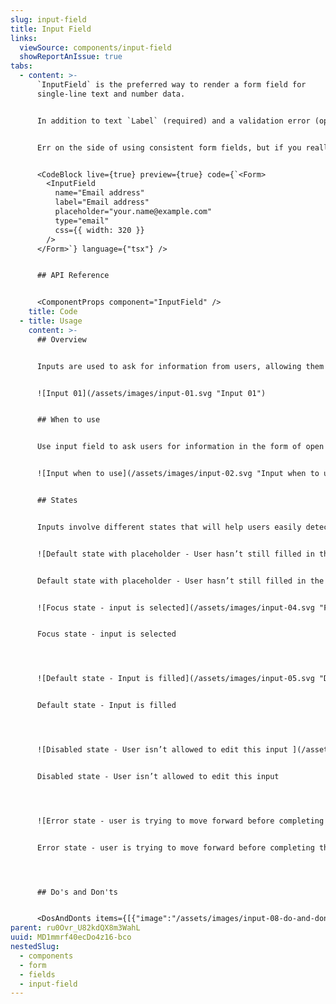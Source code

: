 ```yaml
---
slug: input-field
title: Input Field
links:
  viewSource: components/input-field
  showReportAnIssue: true
tabs:
  - content: >-
      `InputField` is the preferred way to render a form field for
      single-line text and number data.


      In addition to text `Label` (required) and a validation error (optional), `InputField` accepts all the same props as `Input` and will pass them on to the `Input` it renders. However, as with all our composed components, `InputField`’s `css` prop will be applied to a containing `Box`—the styling of the individual components inside `InputField` cannot be altered.


      Err on the side of using consistent form fields, but if you really need something with different styling then consider composing your own field from the `Input`, `Label` and `InlineMessage` components.


      <CodeBlock live={true} preview={true} code={`<Form>
        <InputField
          name="Email address"
          label="Email address"
          placeholder="your.name@example.com"
          type="email"
          css={{ width: 320 }}
        />
      </Form>`} language={"tsx"} />


      ## API Reference


      <ComponentProps component="InputField" />
    title: Code
  - title: Usage
    content: >-
      ## Overview


      Inputs are used to ask for information from users, allowing them to enter short content and data. Inputs can be group together to create forms.


      ![Input 01](/assets/images/input-01.svg "Input 01")


      ## When to use


      Use input field to ask users for information in the form of open numbers or text.


      ![Input when to use](/assets/images/input-02.svg "Input when to use")


      ## States


      Inputs involve different states that will help users easily detect what’s expected from them. Placeholders provide examples, focus makes the selected input stand out in a form and error states easily guide the user through the step to complete in order to move on.


      ![Default state with placeholder - User hasn’t still filled in the text](/assets/images/input-03.svg "Default state with placeholder - User hasn’t still filled in the text")


      Default state with placeholder - User hasn’t still filled in the text


      ![Focus state - input is selected](/assets/images/input-04.svg "Focus state - input is selected")


      Focus state - input is selected




      ![Default state - Input is filled](/assets/images/input-05.svg "Default state - Input is filled")


      Default state - Input is filled




      ![Disabled state - User isn’t allowed to edit this input ](/assets/images/input-06.svg "Disabled state - User isn’t allowed to edit this input ")


      Disabled state - User isn’t allowed to edit this input




      ![Error state - user is trying to move forward before completing the required information](/assets/images/input-07.svg "Error state - user is trying to move forward before completing the required information")


      Error state - user is trying to move forward before completing the required information




      ## Do's and Don'ts


      <DosAndDonts items={[{"image":"/assets/images/input-08-do-and-dont-01.svg","type":"do","description":"Clearly show which input isn’t allowing users to move on."},{"image":"/assets/images/input-09-do-and-dont-02.svg","description":"Show an error in the form without indicating what specific input it’s about.","type":"dont"},{"image":"/assets/images/input-10-do-and-dont-03.svg","description":"Use a clear label or an example placeholder so users can easily understand what’s being asked from them","type":"do"},{"image":"/assets/images/input-11-do-and-dont-04.svg","description":"Generic and unclear inputs","type":"avoid"},{"description":"Use clear and visible labels aligned to the left","type":"do","image":"/assets/images/input-12-do-and-dont-05.svg"},{"image":"/assets/images/input-13-do-and-dont-06.svg","description":"Provide the demanded format in the placeholder","type":"do"}]} />
parent: ru0Ovr_U82kdQX8m3WahL
uuid: MD1mmrf40ecDo4z16-bco
nestedSlug:
  - components
  - form
  - fields
  - input-field
---
```


